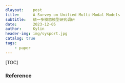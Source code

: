 ```yaml
---
dlayout:    post
title:      A Survey on Unified Multi-Modal Models
subtitle:   统一多模态模型研究调研
date:       2023-12-05
author:     Kylin
header-img: img/sysport.jpg
catalog: true
tags:
    - paper
---
```




[TOC]




### Reference

[^1]: Jin, Yang, et al. "Unified language-vision pretraining with dynamic discrete visual tokenization." arXiv preprint arXiv:2309.04669 (2023).
[^2]: Wu, Shengqiong, et al. "Next-gpt: Any-to-any multimodal llm." arXiv preprint arXiv:2309.05519 (2023). 
[^3]: Liu H, Li C, Wu Q, et al. Visual instruction tuning[J]. arXiv preprint arXiv:2304.08485, 2023.
[^4]: Li J, Li D, Savarese S, et al. Blip-2: Bootstrapping language-image pre-training with frozen image encoders and large language models[J]. arXiv preprint arXiv:2301.12597, 2023.
[^5]: Alayrac J B, Donahue J, Luc P, et al. Flamingo: a visual language model for few-shot learning[J]. Advances in Neural Information Processing Systems, 2022, 35: 23716-23736.
[^6]: Yu L, Shi B, Pasunuru R, et al. Scaling autoregressive multi-modal models: Pretraining and instruction tuning[J]. arXiv preprint arXiv:2309.02591, 2023.
[^7]: Peng Z, Wang W, Dong L, et al. Kosmos-2: Grounding Multimodal Large Language Models to the World[J]. arXiv preprint arXiv:2306.14824, 2023.
[^8]: Aghajanyan A, Huang B, Ross C, et al. Cm3: A causal masked multimodal model of the internet[J]. arXiv preprint arXiv:2201.07520, 2022.
[^9]: Gafni O, Polyak A, Ashual O, et al. Make-a-scene: Scene-based text-to-image generation with human priors[C]//European Conference on Computer Vision. Cham: Springer Nature Switzerland, 2022: 89-106.

